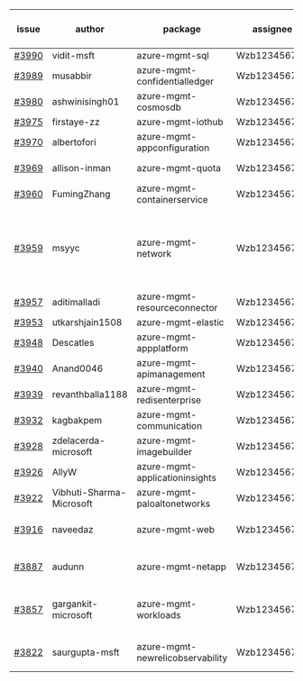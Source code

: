 | issue | author | package | assignee | bot advice | created date of issue | target release date | date from target |
| ------ | ------ | ------ | ------ | ------ | ------ | ------ | :-----: |
| [#3990](https://github.com/Azure/sdk-release-request/issues/3990) | vidit-msft | azure-mgmt-sql | Wzb123456789 |  | 03-23 | 04-28 |  |
| [#3989](https://github.com/Azure/sdk-release-request/issues/3989) | musabbir | azure-mgmt-confidentialledger | Wzb123456789 |  | 03-23 | 04-28 |  |
| [#3980](https://github.com/Azure/sdk-release-request/issues/3980) | ashwinisingh01 | azure-mgmt-cosmosdb | Wzb123456789 |  | 03-23 | 04-28 |  |
| [#3975](https://github.com/Azure/sdk-release-request/issues/3975) | firstaye-zz | azure-mgmt-iothub | Wzb123456789 |  | 03-22 | 04-28 |  |
| [#3970](https://github.com/Azure/sdk-release-request/issues/3970) | albertofori | azure-mgmt-appconfiguration | Wzb123456789 |  | 03-22 | 04-28 |  |
| [#3969](https://github.com/Azure/sdk-release-request/issues/3969) | allison-inman | azure-mgmt-quota | Wzb123456789 | new comment. | 03-22 | 04-28 |  |
| [#3960](https://github.com/Azure/sdk-release-request/issues/3960) | FumingZhang | azure-mgmt-containerservice | Wzb123456789 |  | 03-22 | 04-28 |  |
| [#3959](https://github.com/Azure/sdk-release-request/issues/3959) | msyyc | azure-mgmt-network | Wzb123456789 | new version is 0.0.0, please check base branch! | 03-22 | 04-28 |  |
| [#3957](https://github.com/Azure/sdk-release-request/issues/3957) | aditimalladi | azure-mgmt-resourceconnector | Wzb123456789 |  | 03-21 | 04-28 |  |
| [#3953](https://github.com/Azure/sdk-release-request/issues/3953) | utkarshjain1508 | azure-mgmt-elastic | Wzb123456789 |  | 03-21 | 04-28 |  |
| [#3948](https://github.com/Azure/sdk-release-request/issues/3948) | Descatles | azure-mgmt-appplatform | Wzb123456789 |  | 03-17 | 04-28 |  |
| [#3940](https://github.com/Azure/sdk-release-request/issues/3940) | Anand0046 | azure-mgmt-apimanagement | Wzb123456789 |  | 03-16 | 04-28 |  |
| [#3939](https://github.com/Azure/sdk-release-request/issues/3939) | revanthballa1188 | azure-mgmt-redisenterprise | Wzb123456789 |  | 03-16 | 04-28 |  |
| [#3932](https://github.com/Azure/sdk-release-request/issues/3932) | kagbakpem | azure-mgmt-communication | Wzb123456789 |  | 03-15 | 04-28 |  |
| [#3928](https://github.com/Azure/sdk-release-request/issues/3928) | zdelacerda-microsoft | azure-mgmt-imagebuilder | Wzb123456789 |  | 03-15 | 04-28 |  |
| [#3926](https://github.com/Azure/sdk-release-request/issues/3926) | AllyW | azure-mgmt-applicationinsights | Wzb123456789 |  | 03-13 | 04-28 |  |
| [#3922](https://github.com/Azure/sdk-release-request/issues/3922) | Vibhuti-Sharma-Microsoft | azure-mgmt-paloaltonetworks | Wzb123456789 |  | 03-10 | 04-28 |  |
| [#3916](https://github.com/Azure/sdk-release-request/issues/3916) | naveedaz | azure-mgmt-web | Wzb123456789 | close to release date.  | 03-10 | 03-24 | 0 |
| [#3887](https://github.com/Azure/sdk-release-request/issues/3887) | audunn | azure-mgmt-netapp | Wzb123456789 | close to release date.  | 03-06 | 03-24 | 0 |
| [#3857](https://github.com/Azure/sdk-release-request/issues/3857) | gargankit-microsoft | azure-mgmt-workloads | Wzb123456789 | close to release date.  Hold on | 03-02 | 03-24 | 0 |
| [#3822](https://github.com/Azure/sdk-release-request/issues/3822) | saurgupta-msft | azure-mgmt-newrelicobservability | Wzb123456789 | close to release date.  | 02-16 | 03-24 | 0 |
